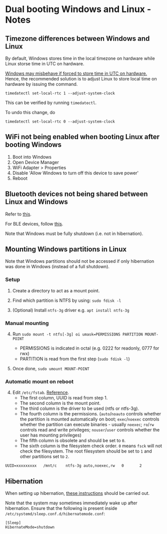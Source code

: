 # Dual booting Windows and Linux - Notes

## Timezone differences between Windows and Linux

By default, Windows stores time in the local timezone on hardware while Linux storse time in UTC on hardware.

[Windows may misbehave if forced to store time in UTC on
hardware.](https://www.howtogeek.com/323390/how-to-fix-windows-and-linux-showing-different-times-when-dual-booting/)
Hence, the recommended solution is to adjust Linux to store local time on hardware by issuing the command.
```
timedatectl set-local-rtc 1 --adjust-system-clock
```

This can be verified by running `timedatectl`.

To undo this change, do
```
timedatectl set-local-rtc 0 --adjust-system-clock
```



## WiFi not being enabled when booting Linux after booting Windows

1. Boot into Windows
2. Open Device Manager
3. WiFi Adapter > Properties
4. Disable 'Allow Windows to turn off this device to save power'
5. Reboot


## Bluetooth devices not being shared between Linux and Windows

Refer to [this](https://wiki.archlinux.org/title/Bluetooth#Dual_boot_pairing).

For BLE devices, follow
[this](https://wiki.archlinux.org/title/Bluetooth#Dual_boot_pairing).

Note that Windows must be fully shutdown (i.e. not in hibernation).


## Mounting Windows partitions in Linux

Note that Windows partitions should not be accessed if only hibernation was
done in Windows (instead of a full shutdown).

### Setup

1. Create a directory to act as a mount point.

2. Find which partition is NTFS by using:
    `sudo fdisk -l`

3. (Optional) Install `ntfs-3g` driver e.g. `apt install ntfs-3g`

### Manual mounting

4. Run `sudo mount -t ntfs[-3g] oi umask=PERMISSIONS PARTITION MOUNT-POINT`
    - PERMISSIONS is indicated in octal (e.g. 0222 for readonly, 0777 for rwx)
    - PARTITION is read from the first step (`sudo fdisk -l`)

5. Once done, `sudo umount MOUNT-POINT`

### Automatic mount on reboot

4. Edit `/etc/fstab`. [Reference](https://www.redhat.com/sysadmin/etc-fstab).
    - The first column, UUID is read from step 1.
    - The second column is the mount point.
    - The third column is the driver to be used (ntfs or ntfs-3g).
    - The fourth column is the permissions. (`auto`/`noauto` controls whether the partition is mounted automatically on
      boot; `exec`/`noexec` controls whether the partition can execute binaries - usually `noexec`; `ro`/`rw` controls
      read and write privileges; `nouser`/`user` controls whether the user has mounting privileges)
    - The fifth column is obsolete and should be set to `0`.
    - The sixth column is the filesystem check order. `0` means `fsck` will not check the filesystem. The root
      filesystem should be set to `1` and other partitions set to `2`.

```
UUID=xxxxxxxxx   /mnt/c    ntfs-3g auto,noexec,rw   0       2
```

## Hibernation

When setting up hibernation, [these instructions](https://wiki.archlinux.org/title/Power_management/Suspend_and_hibernate#Hibernation) should be carried out.

Note that the system may sometimes immediately wake up after hibernation. Ensure that the following is present inside `/etc/systemd/sleep.conf.d/hibernatemode.conf`:
```
[Sleep]
HibernateMode=shutdown
```

